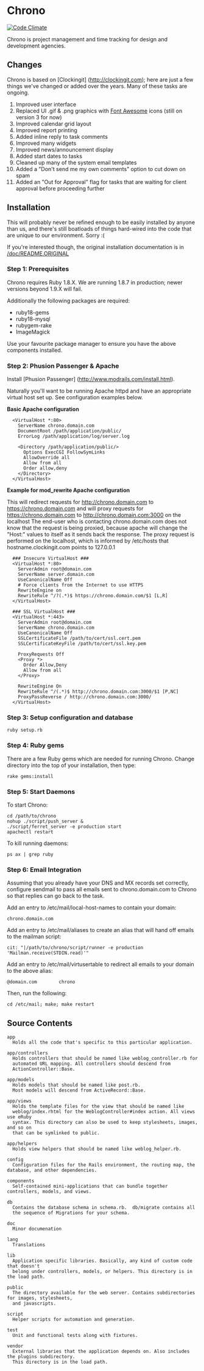 # Chrono

[![Code Climate](https://codeclimate.com/github/EMRL/chrono/badges/gpa.svg)](https://codeclimate.com/github/EMRL/chrono)

Chrono is project management and time tracking for design and development agencies.

## Changes

Chrono is based on [Clockingit] (http://clockingit.com); here are just a few things we've changed or added over the years. Many of these tasks are ongoing.

1. Improved user interface
2. Replaced UI .gif & .png graphics with [Font Awesome](http://fontawesome.github.io/Font-Awesome/3.2.1/) icons (still on version 3 for now)
3. Improved calendar grid layout
4. Improved report printing
5. Added inline reply to task comments
6. Improved many widgets
7. Improved news/announcement display
8. Added start dates to tasks
9. Cleaned up many of the system email templates
10. Added a "Don't send me my own comments" option to cut down on spam
11. Added an "Out for Approval" flag for tasks that are waiting for client approval before proceeding further

## Installation

This will probably never be refined enough to be easily installed by anyone than us, and there's still boatloads of things hard-wired into the code that are unique to our environment. Sorry :(

If you're interested though, the original installation documentation is in [/doc/README.ORIGINAL](https://github.com/EMRL/chrono/blob/master/doc/README.ORIGINAL)

### Step 1: Prerequisites

Chrono requires Ruby 1.8.X. We are running 1.8.7 in production; newer versions beyond 1.9.X will fail.

Additionally the following packages are required:

- ruby18-gems
- ruby18-mysql
- rubygem-rake
- ImageMagick

Use your favourite package manager to ensure you have the above components installed.

### Step 2: Phusion Passenger & Apache

Install [Phusion Passenger] (http://www.modrails.com/install.html).

Naturally you'll want to be running Apache httpd and have an appropriate virtual host set up. See configuration examples below.

**Basic Apache configuration**
```
  <VirtualHost *:80>
    ServerName chrono.domain.com
    DocumentRoot /path/application/public/
    ErrorLog /path/application/log/server.log

    <Directory /path/application/public/>
      Options ExecCGI FollowSymLinks
      AllowOverride all
      Allow from all
      Order allow,deny
    </Directory>
  </VirtualHost>
```

**Example for mod_rewrite Apache configuration**

This will redirect requests for http://chrono.domain.com to https://chrono.domain.com
and will proxy requests for https://chrono.domain.com to http://chrono.domain.com:3000 on the localhost
The end-user who is contacting chrono.domain.com does not know that the request is being proxied, because apache will change the "Host:" values to itself as it sends back the response. The proxy request is performed on the localhost, which is informed by /etc/hosts that hostname.clockingit.com points to 127.0.0.1
```
  ### Insecure VirtualHost ###
  <VirtualHost *:80>
    ServerAdmin root@domain.com
    ServerName server.domain.com
    UseCanonicalName Off
    # Force clients from the Internet to use HTTPS
    RewriteEngine on
    RewriteRule ^/?(.*)$ https://chrono.domain.com/$1 [L,R]
  </VirtualHost>

  ### SSL VirtualHost ###
  <VirtualHost *:443>
    ServerAdmin root@domain.com
    ServerName chrono.domain.com
    UseCanonicalName Off
    SSLCertificateFile /path/to/cert/ssl.cert.pem
    SSLCertificateKeyFile /path/to/cert/ssl.key.pem

    ProxyRequests Off
    <Proxy *>
      Order Allow,Deny
      Allow from all
    </Proxy>

    RewriteEngine On
    RewriteRule ^/(.*)$ http://chrono.domain.com:3000/$1 [P,NC]
    ProxyPassReverse / http://chrono.domain.com:3000/
  </VirtualHost>
```

### Step 3: Setup configuration and database
```
ruby setup.rb
```

### Step 4: Ruby gems

There are a few Ruby gems which are needed for running Chrono. Change directory into the top of your installation, then type:
```
rake gems:install
```

### Step 5: Start Daemons

To start Chrono:
```
cd /path/to/chrono
nohup ./script/push_server &
./script/ferret_server -e production start
apachectl restart
```

To kill running daemons:
```
ps ax | grep ruby
```

### Step 6: Email Integration

Assuming that you already have your DNS and MX records set correctly, configure sendmail to pass all emails sent to chrono.domain.com to Chrono so that replies can go back to the task.

Add an entry to /etc/mail/local-host-names to contain your domain:

```
chrono.domain.com
```

Add an entry to /etc/mail/aliases to create an alias that will hand off emails to the mailman script:

```
cit: "|/path/to/chrono/script/runner -e production 'Mailman.receive(STDIN.read)'"
```

Add an entry to /etc/mail/virtusertable to redirect all emails to your domain to the above alias:

```
@domain.com        chrono
```

Then, run the following:

```
cd /etc/mail; make; make restart
```

## Source Contents
```
app
  Holds all the code that's specific to this particular application.

app/controllers
  Holds controllers that should be named like weblog_controller.rb for
  automated URL mapping. All controllers should descend from
  ActionController::Base.

app/models
  Holds models that should be named like post.rb.
  Most models will descend from ActiveRecord::Base.

app/views
  Holds the template files for the view that should be named like
  weblog/index.rhtml for the WeblogController#index action. All views use eRuby
  syntax. This directory can also be used to keep stylesheets, images, and so on
  that can be symlinked to public.

app/helpers
  Holds view helpers that should be named like weblog_helper.rb.

config
  Configuration files for the Rails environment, the routing map, the database, and other dependencies.

components
  Self-contained mini-applications that can bundle together controllers, models, and views.

db
  Contains the database schema in schema.rb.  db/migrate contains all
  the sequence of Migrations for your schema.

doc
  Minor documenation

lang
  Translations
  
lib
  Application specific libraries. Basically, any kind of custom code that doesn't
  belong under controllers, models, or helpers. This directory is in the load path.

public
  The directory available for the web server. Contains subdirectories for images, stylesheets,
  and javascripts.

script
  Helper scripts for automation and generation.

test
  Unit and functional tests along with fixtures.

vendor
  External libraries that the application depends on. Also includes the plugins subdirectory.
  This directory is in the load path.
 ```
